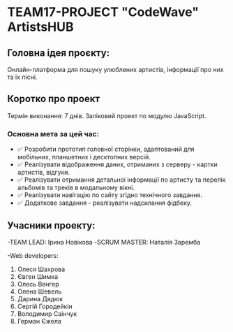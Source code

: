 # TEAM17-PROJECT "CodeWave" ArtistsHUB
## Головна ідея проєкту:
Онлайн-платформа для пошуку улюблених артистів, інформації про них та їх пісні.

## Коротко про проект
Термін виконання: 7 днів. Заліковий проект по модулю JavaScript.

### Основна мета за цей час:
- ✅ Розробити прототип головної сторінки, адаптований для мобільних, планшетних і десктопних версій.
- ✅ Реалізувати відображення даних, отриманих з серверу - картки артистів, відгуки. 
- ✅ Реалізувати отримання детальної інформації по артисту та перелік альбомів та треків в модальному вікні.
- ✅ Реалізувати навігацію по сайту згідно технічного завдання.
- ✅ Додаткове завдання - реалізувати надсилання фідбеку. 

## Учасники проекту:
-TEAM LEAD: Ірина Новікова -SCRUM MASTER: Наталія Заремба

-Web developers:

1. Олеся Шахрова
2. Євген Шимка
3. Олесь Венгер
4. Олена Шевель
5. Дарина Дядюк
6. Сергій Городейкін
7. Володимир Саінчук
8. Герман Єжела
